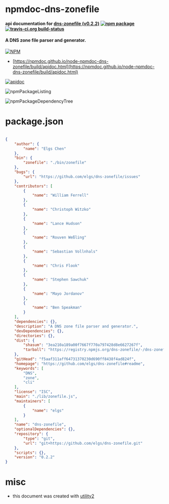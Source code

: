 # npmdoc-dns-zonefile

#### api documentation for  [dns-zonefile (v0.2.2)](https://github.com/elgs/dns-zonefile#readme)  [![npm package](https://img.shields.io/npm/v/npmdoc-dns-zonefile.svg?style=flat-square)](https://www.npmjs.org/package/npmdoc-dns-zonefile) [![travis-ci.org build-status](https://api.travis-ci.org/npmdoc/node-npmdoc-dns-zonefile.svg)](https://travis-ci.org/npmdoc/node-npmdoc-dns-zonefile)

#### A DNS zone file parser and generator.

[![NPM](https://nodei.co/npm/dns-zonefile.png?downloads=true&downloadRank=true&stars=true)](https://www.npmjs.com/package/dns-zonefile)

- [https://npmdoc.github.io/node-npmdoc-dns-zonefile/build/apidoc.html](https://npmdoc.github.io/node-npmdoc-dns-zonefile/build/apidoc.html)

[![apidoc](https://npmdoc.github.io/node-npmdoc-dns-zonefile/build/screenCapture.buildCi.browser.%252Ftmp%252Fbuild%252Fapidoc.html.png)](https://npmdoc.github.io/node-npmdoc-dns-zonefile/build/apidoc.html)

![npmPackageListing](https://npmdoc.github.io/node-npmdoc-dns-zonefile/build/screenCapture.npmPackageListing.svg)

![npmPackageDependencyTree](https://npmdoc.github.io/node-npmdoc-dns-zonefile/build/screenCapture.npmPackageDependencyTree.svg)



# package.json

```json

{
    "author": {
        "name": "Elgs Chen"
    },
    "bin": {
        "zonefile": "./bin/zonefile"
    },
    "bugs": {
        "url": "https://github.com/elgs/dns-zonefile/issues"
    },
    "contributors": [
        {
            "name": "William Ferrell"
        },
        {
            "name": "Christoph Witzko"
        },
        {
            "name": "Lance Hudson"
        },
        {
            "name": "Rouven Weßling"
        },
        {
            "name": "Sebastian Vollnhals"
        },
        {
            "name": "Chris Flook"
        },
        {
            "name": "Stephen Sawchuk"
        },
        {
            "name": "Mayo Jordanov"
        },
        {
            "name": "Ben Speakman"
        }
    ],
    "dependencies": {},
    "description": "A DNS zone file parser and generator.",
    "devDependencies": {},
    "directories": {},
    "dist": {
        "shasum": "3ea210a189a00f7667f770a797428d8e6627267f",
        "tarball": "https://registry.npmjs.org/dns-zonefile/-/dns-zonefile-0.2.2.tgz"
    },
    "gitHead": "f5aaf311aff64731370230d690ff8438f4ad824f",
    "homepage": "https://github.com/elgs/dns-zonefile#readme",
    "keywords": [
        "DNS",
        "zone",
        "cli"
    ],
    "license": "ISC",
    "main": "./lib/zonefile.js",
    "maintainers": [
        {
            "name": "elgs"
        }
    ],
    "name": "dns-zonefile",
    "optionalDependencies": {},
    "repository": {
        "type": "git",
        "url": "git+https://github.com/elgs/dns-zonefile.git"
    },
    "scripts": {},
    "version": "0.2.2"
}
```



# misc
- this document was created with [utility2](https://github.com/kaizhu256/node-utility2)
